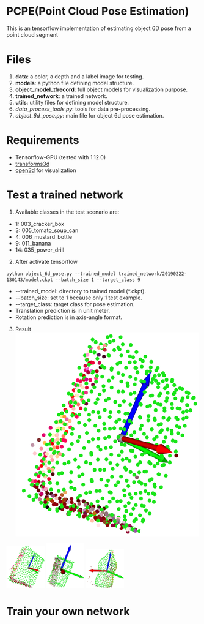 # PCPE(Point Cloud Pose Estimation)
This is an tensorflow implementation of estimating object 6D pose from a point cloud segment

# Files
1. **data**: a color, a depth and a label image for testing.
2. **models**: a python file defining model structure.
3. **object_model_tfrecord**: full object models for visualization purpose.
4. **trained_network**: a trained network.
5. **utils**: utility files for defining model structure.
6. *data_process_tools.py*: tools for data pre-processing.
7. *object_6d_pose.py*: main file for object 6d pose estimation.

# Requirements
* Tensorflow-GPU (tested with 1.12.0)
* [transforms3d](https://matthew-brett.github.io/transforms3d/)
* [open3d](http://www.open3d.org/docs/getting_started.html) for visualization

# Test a trained network
1. Available classes in the test scenario are: 
 * 1: 003_cracker_box
 * 3: 005_tomato_soup_can
 * 4: 006_mustard_bottle
 * 9: 011_banana
 * 14: 035_power_drill
2. After activate tensorflow
```
python object_6d_pose.py --trained_model trained_network/20190222-130143/model.ckpt --batch_size 1 --target_class 9
```
* --trained_model: directory to trained model (*.ckpt).
* --batch_size: set to 1 because only 1 test example.
* --target_class: target class for pose estimation.
* Translation prediction is in unit meter.
* Rotation prediction is in axis-angle format.
3. Result
![](/figure/1.png)
<p float="left">
  <img src="/figure/1.png" width="100" />
  <img src="/figure/3.png" width="100" /> 
  <img src="/figure/4.png" width="100" />
</p>




# Train your own network

